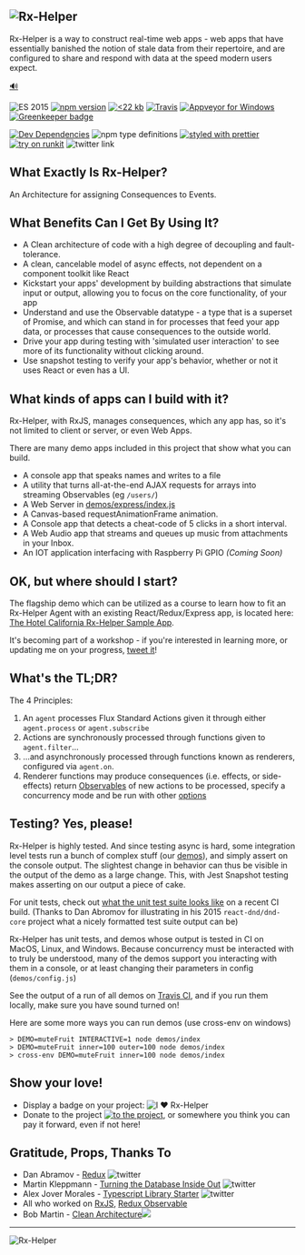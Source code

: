 ## ![Rx-Helper](http://www.deanius.com/Rx-HelperLogo.png)

Rx-Helper is a way to construct real-time web apps - web apps that have
essentially banished the notion of stale data from their repertoire,
and are configured to share and respond with data at the speed modern
users expect.

<a href="https://s3.amazonaws.com/www.deanius.com/antares-tag.m4a" target="_blank">🔊</a>

![ES 2015](https://img.shields.io/badge/ES-2015-brightgreen.svg)
[![npm version](https://badge.fury.io/js/rx-helper.svg)](https://badge.fury.io/js/rx-helper)
[![<22 kb](https://img.shields.io/badge/gzip%20size-%3C22%20kB-brightgreen.svg)](https://www.npmjs.com/package/rx-helper)
[![Travis](https://img.shields.io/travis/deanius/antares.svg)](https://travis-ci.org/deanius/antares)
[![Appveyor for Windows](https://ci.appveyor.com/api/projects/status/udjy5549kiy5sk4a/branch/master?svg=true)](https://ci.appveyor.com/project/deanius/antares/branch/master)
[![Greenkeeper badge](https://badges.greenkeeper.io/deanius/antares.svg)](https://greenkeeper.io/)

[![Dev Dependencies](https://david-dm.org/deanius/antares/dev-status.svg)](https://david-dm.org/deanius/antares?type=dev)
![npm type definitions](https://img.shields.io/npm/types/chalk.svg)
[![styled with prettier](https://img.shields.io/badge/styled_with-prettier-ff69b4.svg)](https://github.com/prettier/prettier)
[![try on runkit](https://badge.runkitcdn.com/rx-helper.svg)](https://npm.runkit.com/rx-helper)
![twitter link](https://img.shields.io/badge/twitter-@deaniusaur-55acee.svg)

## What Exactly Is Rx-Helper?

An Architecture for assigning Consequences to Events.

## What Benefits Can I Get By Using It?

- A Clean architecture of code with a high degree of decoupling and fault-tolerance.
- A clean, cancelable model of async effects, not dependent on a component toolkit like React
- Kickstart your apps' development by building abstractions that simulate input or output, allowing you to focus on the core functionality, of your app
- Understand and use the Observable datatype - a type that is a superset of Promise, and which can stand in for processes that feed your app data, or processes that cause consequences to the outside world.
- Drive your app during testing with 'simulated user interaction' to see more of its functionality without clicking around.
- Use snapshot testing to verify your app's behavior, whether or not it uses React or even has a UI.

## What kinds of apps can I build with it?

Rx-Helper, with RxJS, manages consequences, which any app has, so it's not limited to client or server, or even Web Apps.

There are many demo apps included in this project that show what you can build.

- A console app that speaks names and writes to a file
- A utility that turns all-at-the-end AJAX requests for arrays into streaming Observables (eg `/users/`)
- A Web Server in [demos/express/index.js](//github.com/deanius/antares/blob/master/demos/express/index.js)
- A Canvas-based requestAnimationFrame animation.
- A Console app that detects a cheat-code of 5 clicks in a short interval.
- A Web Audio app that streams and queues up music from attachments in your Inbox.
- An IOT application interfacing with Raspberry Pi GPIO _(Coming Soon)_

## OK, but where should I start?

The flagship demo which can be utilized as a course to learn how to fit an Rx-Helper Agent with an existing React/Redux/Express app, is located here: [The Hotel California Rx-Helper Sample App](//github.com/deanius/hotel-california).

It's becoming part of a workshop - if you're interested in learning more, or updating me on your progress, [tweet it](//twitter.com/deaniusol)!

## What's the TL;DR?

The 4 Principles:

1.  An `agent` processes Flux Standard Actions given it through either `agent.process` or `agent.subscribe`
1.  Actions are synchronously processed through functions given to `agent.filter`...
1.  ...and asynchronously processed through functions known as renderers, configured via `agent.on`.
1.  Renderer functions may produce consequences (i.e. effects, or side-effects) return [Observables](https://github.com/tc39/proposal-observable) of new actions to be processed, specify a concurrency mode and be run with other [options](https://deanius.github.io/antares/docs/interfaces/subscriberconfig.html)

## Testing? Yes, please!

Rx-Helper is highly tested. And since testing async is hard, some integration level tests run a bunch of complex stuff (our [demos](#demos)), and simply assert on the console output. The slightest change in behavior can thus be visible in the output of the demo as a large change. This, with Jest Snapshot testing makes asserting on our output a piece of cake.

For unit tests, check out [what the unit test suite looks like](https://travis-ci.org/deanius/antares-ts/jobs/403257425#L139) on a recent CI build. (Thanks to Dan Abromov for illustrating in his 2015 `react-dnd/dnd-core` project what a nicely formatted test suite output can be)

Rx-Helper has unit tests, and demos whose output is tested in CI on MacOS, Linux, and Windows. Because concurrency must be interacted with to truly be understood, many of the demos support you interacting with them in a console, or at least changing their parameters in config (`demos/config.js`)

See the output of a run of all demos on [Travis CI](https://travis-ci.org/deanius/antares-ts/jobs/402981544#L681), and if you run them locally, make sure you have sound turned on!

Here are some more ways you can run demos (use cross-env on windows)

```
> DEMO=muteFruit INTERACTIVE=1 node demos/index
> DEMO=muteFruit inner=100 outer=100 node demos/index
> cross-env DEMO=muteFruit inner=100 node demos/index
```

## Show your love!

- Display a badge on your project: ![I ♥️ Rx-Helper](https://img.shields.io/badge/built--with-antares-blue.svg)
- Donate to the project [![to the project](https://img.shields.io/badge/donate-paypal-blue.svg)](https://paypal.me/deanius), or somewhere you think you can pay it forward, even if not here!

## Gratitude, Props, Thanks To

- Dan Abramov - [Redux](https://redux.js.org) ![twitter](https://img.shields.io/badge/twitter-@dan_abramov-55acee.svg)
- Martin Kleppmann - [Turning the Database Inside Out](https://www.confluent.io/blog/turning-the-database-inside-out-with-apache-samza/) ![twitter](https://img.shields.io/badge/twitter-@martinkl-55acee.svg)
- Alex Jover Morales - [Typescript Library Starter](https://github.com/alexjoverm/typescript-library-starter) ![twitter](https://img.shields.io/badge/twitter-@alexjoverm-55acee.svg)
- All who worked on [RxJS](https://github.com/ReactiveX/rxjs), [Redux Observable](https://redux-observable.js.org/)
- Bob Martin - [Clean Architecture](https://8thlight.com/blog/uncle-bob/2012/08/13/the-clean-architecture.html)<img src="https://8thlight.com/blog/assets/posts/2012-08-13-the-clean-architecture/CleanArchitecture-8d1fe066e8f7fa9c7d8e84c1a6b0e2b74b2c670ff8052828f4a7e73fcbbc698c.jpg"/>

---

![Rx-Helper](http://www.deanius.com/Rx-HelperLogo.png)
